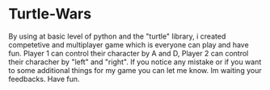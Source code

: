 # Turtle-Wars
By using at basic level of python and the "turtle" library, i created competetive and multiplayer game which is everyone can play and have fun. Player 1 can control their character by A and D, Player 2 can control their characher by "left" and "right". If you notice any mistake or if you want to some additional things for my game you can let me know. Im waiting your feedbacks. Have fun.
